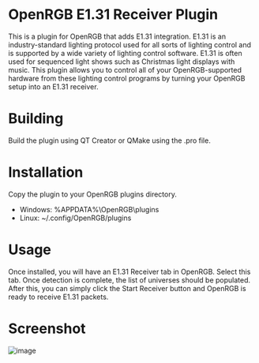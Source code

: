 # OpenRGB E1.31 Receiver Plugin

This is a plugin for OpenRGB that adds E1.31 integration.  E1.31 is an industry-standard lighting protocol used for all sorts of lighting control and is supported by a wide variety of lighting control software.  E1.31 is often used for sequenced light shows such as Christmas light displays with music.  This plugin allows you to control all of your OpenRGB-supported hardware from these lighting control programs by turning your OpenRGB setup into an E1.31 receiver.

# Building

Build the plugin using QT Creator or QMake using the .pro file.

# Installation

Copy the plugin to your OpenRGB plugins directory.

* Windows: %APPDATA%\OpenRGB\plugins
* Linux: ~/.config/OpenRGB/plugins

# Usage

Once installed, you will have an E1.31 Receiver tab in OpenRGB.  Select this tab.  Once detection is complete, the list of universes should be populated.  After this, you can simply click the Start Receiver button and OpenRGB is ready to receive E1.31 packets.

# Screenshot

![image](/uploads/e91269ac93bb69ce40955babf8e7af7e/image.png)
